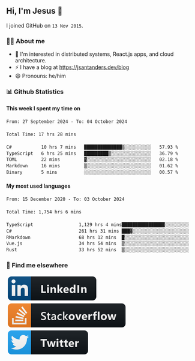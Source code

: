 ## Hi, I'm Jesus 👋

I joined GitHub on `13 Nov 2015`.

<!-- Talking about you -->

### 👨‍💻 About me

- 👦 I'm interested in distributed systems, React.js apps, and cloud architecture.
- ⚡️ I have a blog at <https://jsantanders.dev/blog>
- 😄 Pronouns: he/him

### 📊 Github Statistics

#### This week I spent my time on

<!--START_SECTION:weekly-->

```txt
From: 27 September 2024 - To: 04 October 2024

Total Time: 17 hrs 28 mins

C#           10 hrs 7 mins   ██████████████▒░░░░░░░░░░   57.93 %
TypeScript   6 hrs 25 mins   █████████▒░░░░░░░░░░░░░░░   36.79 %
TOML         22 mins         ▓░░░░░░░░░░░░░░░░░░░░░░░░   02.18 %
Markdown     16 mins         ▒░░░░░░░░░░░░░░░░░░░░░░░░   01.62 %
Binary       5 mins          ░░░░░░░░░░░░░░░░░░░░░░░░░   00.57 %
```

<!--END_SECTION:weekly-->

#### My most used languages

<!--START_SECTION:alltime-->

```txt
From: 15 December 2020 - To: 03 October 2024

Total Time: 1,754 hrs 6 mins

TypeScript                 1,129 hrs 4 mins████████████████░░░░░░░░░   64.37 %
C#                         261 hrs 31 mins ███▓░░░░░░░░░░░░░░░░░░░░░   14.91 %
RMarkdown                  68 hrs 12 mins  █░░░░░░░░░░░░░░░░░░░░░░░░   03.89 %
Vue.js                     34 hrs 54 mins  ▒░░░░░░░░░░░░░░░░░░░░░░░░   01.99 %
Rust                       33 hrs 52 mins  ▒░░░░░░░░░░░░░░░░░░░░░░░░   01.93 %
```

<!--END_SECTION:alltime-->

### 📢 Find me elsewhere

<p>
  <a target="_blank" href="https://linkedin.com/in/jsantanders">
    <img src="https://github.com/jsantanders/jsantanders/blob/master/img/linkedin.svg" alt="LinkedIn" style="vertical-align:top; margin:4px">
  </a>
  
  <a target="_blank" href="https://stackoverflow.com/users/7318331/jesus-santander">
    <img src="https://github.com/jsantanders/jsantanders/blob/master/img/stackoverflow.svg" alt="StackOverflow" style="vertical-align:top; margin:4px">
  </a>
  
  <a target="_blank" href="http://twitter.com/jsantanders">
    <img src="https://github.com/jsantanders/jsantanders/blob/master/img/twitter.svg" alt="Twitter" style="vertical-align:top; margin:4px">
  </a>
</p>
